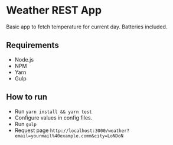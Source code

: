 # Weather REST App
Basic app to fetch temperature for current day. Batteries included.

## Requirements
- Node.js 
- NPM
- Yarn
- Gulp

## How to run

- Run `yarn install && yarn test`
- Configure values in config files.
- Run `gulp`
- Request page `http://localhost:3000/weather?email=yourmail%40example.comm&city=LoNDoN`
